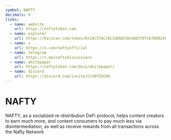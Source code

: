 ```yaml
---
symbol: NAFTY
decimals: 9
links:
  - name: website
    url: https://naftytoken.com
  - name: explorer
    url: https://bscscan.com/token/0x18C5fAC26C5d8b859b3A83f0f167D8924098d28a
  - name: x
    url: https://x.com/naftyofficial
  - name: telegram
    url: https://t.me/naftydiscussions
  - name: whitepaper
    url: https://naftytoken.com/docs/whitepaper/
  - name: discord
    url: https://discord.com/invite/CvtBYZGCKm
---
```


# NAFTY

NAFTY, as a socialized re-distribution DeFi protocol, helps content creators to earn much more, and content consumers to pay much less via disintermediation, as well as receive rewards from all transactions across the Nafty Network
